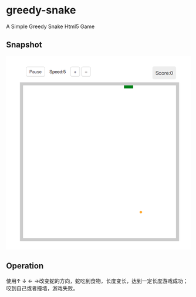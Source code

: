 # greedy-snake

A Simple Greedy Snake Html5 Game

## Snapshot
![image](https://github.com/gaograce/greedy-snake/raw/main/images/screen.png)

## Operation
使用↑ ↓ ← →改变蛇的方向，蛇吃到食物，长度变长，达到一定长度游戏成功；咬到自己或者撞墙，游戏失败。